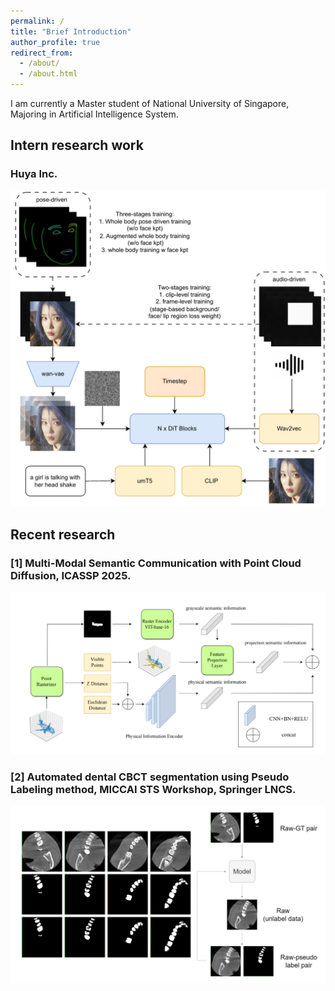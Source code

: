 ```yaml
---
permalink: /
title: "Brief Introduction"
author_profile: true
redirect_from: 
  - /about/
  - /about.html
---
```


I am currently a Master student of National University of Singapore, Majoring in Artificial Intelligence System.

## Intern research work
### Huya Inc.

![pc](../images/huya.png)

## Recent research
### [1] Multi-Modal Semantic Communication with Point Cloud Diffusion, ICASSP 2025.

![pc](../images/pc_encoder.png)

### [2] Automated dental CBCT segmentation using Pseudo Labeling method, MICCAI STS Workshop, Springer LNCS.

![pse](../images/pse.png)



